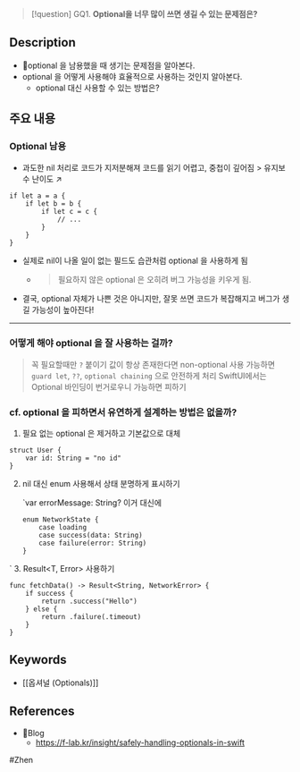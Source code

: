 >[!question]
>GQ1. **Optional을 너무 많이 쓰면 생길 수 있는 문제점은?**

## Description
- optional 을 남용했을 때 생기는 문제점을 알아본다. 
-  optional 을 어떻게 사용해야 효율적으로 사용하는 것인지 알아본다. 
	-  optional 대신 사용할 수 있는 방법은? 

## 주요 내용
### Optional 남용

+ 과도한 nil 처리로 코드가 지저분해져 코드를 읽기 어렵고, 중첩이 깊어짐 > 유지보수 난이도 ↗️
```
if let a = a {
	if let b = b {
        if let c = c {
            // ...
        }
	}
}
```

- 실제로 nil이 나올 일이 없는 필드도 습관처럼 optional 을 사용하게 됨
	- > 필요하지 않은 optional 은 오히려 버그 가능성을 키우게 됨. 

- 결국, optional 자체가 나쁜 것은 아니지만, 잘못 쓰면 코드가 복잡해지고 버그가 생길 가능성이 높아진다! 

***

### 어떻게 해야 optional 을 잘 사용하는 걸까? 
>꼭 필요할때만 `?` 붙이기
>값이 항상 존재한다면 non-optional 사용
>가능하면 `guard let`, `??`, `optional chaining` 으로 안전하게 처리 
> SwiftUI에서는 Optional 바인딩이 번거로우니 가능하면 피하기

### cf. optional 을 피하면서 유연하게 설계하는 방법은 없을까? 
1. 필요 없는 optional 은 제거하고 기본값으로 대체
   
```
struct User {
	var id: String = "no id"
}
```

2.  nil 대신 enum 사용해서 상태 분명하게 표시하기 

	`var errorMessage: String?
		이거 대신에 
	```
	enum NetworkState {
	    case loading
	    case success(data: String)
	    case failure(error: String)
	}
	```
`
3.  Result<T, Error> 사용하기 
```
func fetchData() -> Result<String, NetworkError> {
    if success {
        return .success("Hello")
    } else {
        return .failure(.timeout)
    }
}
```




## Keywords
+ [[옵셔널 (Optionals)]]

## References
- Blog
	- https://f-lab.kr/insight/safely-handling-optionals-in-swift

#Zhen 